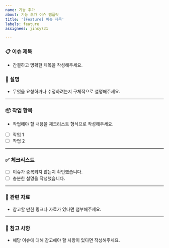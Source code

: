 ```yaml
---
name: 기능 추가
about: 기능 추가 이슈 템플릿
title: '[Feature] 이슈 제목'
labels: feature
assignees: jinsy731

---
```


### 📋 이슈 제목
- 간결하고 명확한 제목을 작성해주세요.

### 📄 설명
- 무엇을 요청하거나 수정하려는지 구체적으로 설명해주세요.

---

### 📦 작업 항목
- 작업해야 할 내용을 체크리스트 형식으로 작성해주세요.
- [ ] 작업 1
- [ ] 작업 2

---

### ✅ 체크리스트
- [ ] 이슈가 중복되지 않는지 확인했습니다.
- [ ] 충분한 설명을 작성했습니다.

---

### 🔗 관련 자료
- 참고할 만한 링크나 자료가 있다면 첨부해주세요.

---

### 📌 참고 사항
- 해당 이슈에 대해 참고해야 할 사항이 있다면 작성해주세요.

